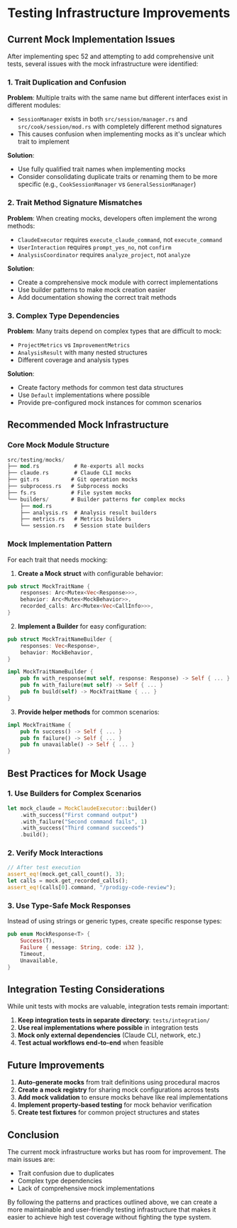 # Testing Infrastructure Improvements

## Current Mock Implementation Issues

After implementing spec 52 and attempting to add comprehensive unit tests, several issues with the mock infrastructure were identified:

### 1. Trait Duplication and Confusion

**Problem**: Multiple traits with the same name but different interfaces exist in different modules:
- `SessionManager` exists in both `src/session/manager.rs` and `src/cook/session/mod.rs` with completely different method signatures
- This causes confusion when implementing mocks as it's unclear which trait to implement

**Solution**: 
- Use fully qualified trait names when implementing mocks
- Consider consolidating duplicate traits or renaming them to be more specific (e.g., `CookSessionManager` vs `GeneralSessionManager`)

### 2. Trait Method Signature Mismatches

**Problem**: When creating mocks, developers often implement the wrong methods:
- `ClaudeExecutor` requires `execute_claude_command`, not `execute_command`
- `UserInteraction` requires `prompt_yes_no`, not `confirm`
- `AnalysisCoordinator` requires `analyze_project`, not `analyze`

**Solution**: 
- Create a comprehensive mock module with correct implementations
- Use builder patterns to make mock creation easier
- Add documentation showing the correct trait methods

### 3. Complex Type Dependencies

**Problem**: Many traits depend on complex types that are difficult to mock:
- `ProjectMetrics` vs `ImprovementMetrics`
- `AnalysisResult` with many nested structures
- Different coverage and analysis types

**Solution**:
- Create factory methods for common test data structures
- Use `Default` implementations where possible
- Provide pre-configured mock instances for common scenarios

## Recommended Mock Infrastructure

### Core Mock Module Structure

```rust
src/testing/mocks/
├── mod.rs           # Re-exports all mocks
├── claude.rs        # Claude CLI mocks
├── git.rs          # Git operation mocks
├── subprocess.rs   # Subprocess mocks
├── fs.rs           # File system mocks
└── builders/       # Builder patterns for complex mocks
    ├── mod.rs
    ├── analysis.rs  # Analysis result builders
    ├── metrics.rs   # Metrics builders
    └── session.rs   # Session state builders
```

### Mock Implementation Pattern

For each trait that needs mocking:

1. **Create a Mock struct** with configurable behavior:
```rust
pub struct MockTraitName {
    responses: Arc<Mutex<Vec<Response>>>,
    behavior: Arc<Mutex<MockBehavior>>,
    recorded_calls: Arc<Mutex<Vec<CallInfo>>>,
}
```

2. **Implement a Builder** for easy configuration:
```rust
pub struct MockTraitNameBuilder {
    responses: Vec<Response>,
    behavior: MockBehavior,
}

impl MockTraitNameBuilder {
    pub fn with_response(mut self, response: Response) -> Self { ... }
    pub fn with_failure(mut self) -> Self { ... }
    pub fn build(self) -> MockTraitName { ... }
}
```

3. **Provide helper methods** for common scenarios:
```rust
impl MockTraitName {
    pub fn success() -> Self { ... }
    pub fn failure() -> Self { ... }
    pub fn unavailable() -> Self { ... }
}
```

## Best Practices for Mock Usage

### 1. Use Builders for Complex Scenarios

```rust
let mock_claude = MockClaudeExecutor::builder()
    .with_success("First command output")
    .with_failure("Second command fails", 1)
    .with_success("Third command succeeds")
    .build();
```

### 2. Verify Mock Interactions

```rust
// After test execution
assert_eq!(mock.get_call_count(), 3);
let calls = mock.get_recorded_calls();
assert_eq!(calls[0].command, "/prodigy-code-review");
```

### 3. Use Type-Safe Mock Responses

Instead of using strings or generic types, create specific response types:

```rust
pub enum MockResponse<T> {
    Success(T),
    Failure { message: String, code: i32 },
    Timeout,
    Unavailable,
}
```

## Integration Testing Considerations

While unit tests with mocks are valuable, integration tests remain important:

1. **Keep integration tests in separate directory**: `tests/integration/`
2. **Use real implementations where possible** in integration tests
3. **Mock only external dependencies** (Claude CLI, network, etc.)
4. **Test actual workflows end-to-end** when feasible

## Future Improvements

1. **Auto-generate mocks** from trait definitions using procedural macros
2. **Create a mock registry** for sharing mock configurations across tests
3. **Add mock validation** to ensure mocks behave like real implementations
4. **Implement property-based testing** for mock behavior verification
5. **Create test fixtures** for common project structures and states

## Conclusion

The current mock infrastructure works but has room for improvement. The main issues are:
- Trait confusion due to duplicates
- Complex type dependencies
- Lack of comprehensive mock implementations

By following the patterns and practices outlined above, we can create a more maintainable and user-friendly testing infrastructure that makes it easier to achieve high test coverage without fighting the type system.